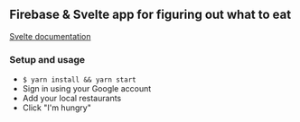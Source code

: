 ## Firebase & Svelte app for figuring out what to eat

[Svelte documentation](https://svelte.dev/)

### Setup and usage
- `$ yarn install && yarn start`
- Sign in using your Google account
- Add your local restaurants
- Click "I'm hungry"


